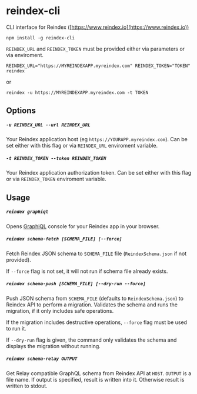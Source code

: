 # reindex-cli

CLI interface for Reindex ([https://www.reindex.io](https://www.reindex.io))

```
npm install -g reindex-cli
```

`REINDEX_URL` and `REINDEX_TOKEN` must be provided either via parameters or
via enviroment.

```
REINDEX_URL="https://MYREINDEXAPP.myreindex.com" REINDEX_TOKEN="TOKEN" reindex
```

or

```
reindex -u https://MYREINDEXAPP.myreindex.com -t TOKEN
```

## Options

##### `-u REINDEX_URL --url REINDEX_URL`

Your Reindex application host (eg `https://YOURAPP.myreindex.com`). Can be set
either with this flag or via `REINDEX_URL` enviroment variable.

##### `-t REINDEX_TOKEN --token REINDEX_TOKEN`

Your Reindex application authorization token. Can be set
either with this flag or via `REINDEX_TOKEN` enviroment variable.

## Usage

##### `reindex graphiql`

Opens [GraphiQL](https://github.com/graphql/graphiql) console for your
Reindex app in your browser.

##### `reindex schema-fetch [SCHEMA_FILE] [--force]`

Fetch Reindex JSON schema to `SCHEMA_FILE` file (`ReindexSchema.json` if not
provided).

If `--force` flag is not set, it will not run if schema file already exists.

##### `reindex schema-push [SCHEMA_FILE] [--dry-run --force]`

Push JSON schema from `SCHEMA_FILE` (defaults to `ReindexSchema.json`)
to Reindex API to perform a migration. Validates the schema and runs the
migration, if it only includes safe operations.

If the migration includes destructive operations, `--force` flag must be used
to run it.

If `--dry-run` flag is given, the command only validates the schema
and displays the migration without running.

##### `reindex schema-relay OUTPUT`

Get Relay compatible GraphQL schema from Reindex API at `HOST`. `OUTPUT` is a
file name. If output is specified, result is written into it. Otherwise result
is written to stdout.
